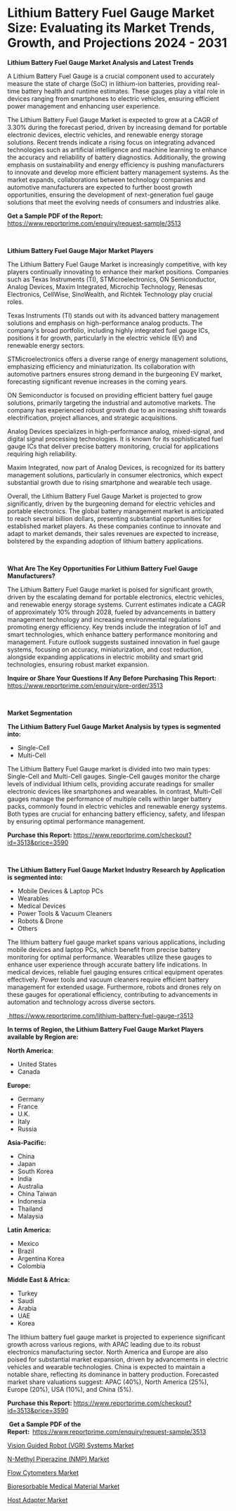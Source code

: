<p><h1>Lithium Battery Fuel Gauge Market Size: Evaluating its Market Trends, Growth, and Projections 2024 - 2031</h1></p><p><strong>Lithium Battery Fuel Gauge Market Analysis and Latest Trends</strong></p>
<p><p>A Lithium Battery Fuel Gauge is a crucial component used to accurately measure the state of charge (SoC) in lithium-ion batteries, providing real-time battery health and runtime estimates. These gauges play a vital role in devices ranging from smartphones to electric vehicles, ensuring efficient power management and enhancing user experience. </p><p>The Lithium Battery Fuel Gauge Market is expected to grow at a CAGR of 3.30% during the forecast period, driven by increasing demand for portable electronic devices, electric vehicles, and renewable energy storage solutions. Recent trends indicate a rising focus on integrating advanced technologies such as artificial intelligence and machine learning to enhance the accuracy and reliability of battery diagnostics. Additionally, the growing emphasis on sustainability and energy efficiency is pushing manufacturers to innovate and develop more efficient battery management systems. As the market expands, collaborations between technology companies and automotive manufacturers are expected to further boost growth opportunities, ensuring the development of next-generation fuel gauge solutions that meet the evolving needs of consumers and industries alike.</p></p>
<p><strong>Get a Sample PDF of the Report:&nbsp;</strong> <a href="https://www.reportprime.com/enquiry/request-sample/3513">https://www.reportprime.com/enquiry/request-sample/3513</a></p>
<p>&nbsp;</p>
<p><strong>Lithium Battery Fuel Gauge Major Market Players</strong></p>
<p><p>The Lithium Battery Fuel Gauge Market is increasingly competitive, with key players continually innovating to enhance their market positions. Companies such as Texas Instruments (TI), STMicroelectronics, ON Semiconductor, Analog Devices, Maxim Integrated, Microchip Technology, Renesas Electronics, CellWise, SinoWealth, and Richtek Technology play crucial roles.</p><p>Texas Instruments (TI) stands out with its advanced battery management solutions and emphasis on high-performance analog products. The company's broad portfolio, including highly integrated fuel gauge ICs, positions it for growth, particularly in the electric vehicle (EV) and renewable energy sectors. </p><p>STMicroelectronics offers a diverse range of energy management solutions, emphasizing efficiency and miniaturization. Its collaboration with automotive partners ensures strong demand in the burgeoning EV market, forecasting significant revenue increases in the coming years.</p><p>ON Semiconductor is focused on providing efficient battery fuel gauge solutions, primarily targeting the industrial and automotive markets. The company has experienced robust growth due to an increasing shift towards electrification, project alliances, and strategic acquisitions.</p><p>Analog Devices specializes in high-performance analog, mixed-signal, and digital signal processing technologies. It is known for its sophisticated fuel gauge ICs that deliver precise battery monitoring, crucial for applications requiring high reliability.</p><p>Maxim Integrated, now part of Analog Devices, is recognized for its battery management solutions, particularly in consumer electronics, which expect substantial growth due to rising smartphone and wearable tech usage.</p><p>Overall, the Lithium Battery Fuel Gauge Market is projected to grow significantly, driven by the burgeoning demand for electric vehicles and portable electronics. The global battery management market is anticipated to reach several billion dollars, presenting substantial opportunities for established market players. As these companies continue to innovate and adapt to market demands, their sales revenues are expected to increase, bolstered by the expanding adoption of lithium battery applications.</p></p>
<p>&nbsp;</p>
<p><strong>What Are The Key Opportunities For Lithium Battery Fuel Gauge Manufacturers?</strong></p>
<p><p>The Lithium Battery Fuel Gauge market is poised for significant growth, driven by the escalating demand for portable electronics, electric vehicles, and renewable energy storage systems. Current estimates indicate a CAGR of approximately 10% through 2028, fueled by advancements in battery management technology and increasing environmental regulations promoting energy efficiency. Key trends include the integration of IoT and smart technologies, which enhance battery performance monitoring and management. Future outlook suggests sustained innovation in fuel gauge systems, focusing on accuracy, miniaturization, and cost reduction, alongside expanding applications in electric mobility and smart grid technologies, ensuring robust market expansion.</p></p>
<p><strong>Inquire or Share Your Questions If Any Before Purchasing This Report:</strong> <a href="https://www.reportprime.com/enquiry/pre-order/3513">https://www.reportprime.com/enquiry/pre-order/3513</a></p>
<p>&nbsp;</p>
<p><strong>Market Segmentation</strong></p>
<p><strong>The Lithium Battery Fuel Gauge Market Analysis by types is segmented into:</strong></p>
<p><ul><li>Single-Cell</li><li>Multi-Cell</li></ul></p>
<p><p>The Lithium Battery Fuel Gauge market is divided into two main types: Single-Cell and Multi-Cell gauges. Single-Cell gauges monitor the charge levels of individual lithium cells, providing accurate readings for smaller electronic devices like smartphones and wearables. In contrast, Multi-Cell gauges manage the performance of multiple cells within larger battery packs, commonly found in electric vehicles and renewable energy systems. Both types are crucial for enhancing battery efficiency, safety, and lifespan by ensuring optimal performance management.</p></p>
<p><strong>Purchase this Report:&nbsp;</strong><a href="https://www.reportprime.com/checkout?id=3513&price=3590">https://www.reportprime.com/checkout?id=3513&price=3590</a></p>
<p>&nbsp;</p>
<p><strong>The Lithium Battery Fuel Gauge Market Industry Research by Application is segmented into:</strong></p>
<p><ul><li>Mobile Devices & Laptop PCs</li><li>Wearables</li><li>Medical Devices</li><li>Power Tools & Vacuum Cleaners</li><li>Robots & Drone</li><li>Others</li></ul></p>
<p><p>The lithium battery fuel gauge market spans various applications, including mobile devices and laptop PCs, which benefit from precise battery monitoring for optimal performance. Wearables utilize these gauges to enhance user experience through accurate battery life indications. In medical devices, reliable fuel gauging ensures critical equipment operates effectively. Power tools and vacuum cleaners require efficient battery management for extended usage. Furthermore, robots and drones rely on these gauges for operational efficiency, contributing to advancements in automation and technology across diverse sectors.</p></p>
<p><a href="https://www.reportprime.com/lithium-battery-fuel-gauge-r3513">&nbsp;https://www.reportprime.com/lithium-battery-fuel-gauge-r3513</a></p>
<p><strong>In terms of Region, the Lithium Battery Fuel Gauge Market Players available by Region are:</strong></p>
<p>
    <p> <strong> North America: </strong>
        <ul>
            <li>United States</li>
            <li>Canada</li>
        </ul>
        </p> 
    <p> <strong> Europe: </strong>
        <ul>
            <li>Germany</li>
            <li>France</li>
            <li>U.K.</li>
            <li>Italy</li>
            <li>Russia</li>
        </ul>
        </p> 
    <p> <strong> Asia-Pacific: </strong>
        <ul>
            <li>China</li>
            <li>Japan</li>
            <li>South Korea</li>
            <li>India</li>
            <li>Australia</li>
            <li>China Taiwan</li>
            <li>Indonesia</li>
            <li>Thailand</li>
            <li>Malaysia</li>
        </ul>
        </p> 
    <p> <strong> Latin America: </strong>
        <ul>
            <li>Mexico</li>
            <li>Brazil</li>
            <li>Argentina Korea</li>
            <li>Colombia</li>
        </ul>
        </p> 
    <p> <strong> Middle East & Africa: </strong>
        <ul>
            <li>Turkey</li>
            <li>Saudi</li>
            <li>Arabia</li>
            <li>UAE</li>
            <li>Korea</li>
        </ul>
    </p>
    </p>
<p><p>The lithium battery fuel gauge market is projected to experience significant growth across various regions, with APAC leading due to its robust electronics manufacturing sector. North America and Europe are also poised for substantial market expansion, driven by advancements in electric vehicles and wearable technologies. China is expected to maintain a notable share, reflecting its dominance in battery production. Forecasted market share valuations suggest: APAC (40%), North America (25%), Europe (20%), USA (10%), and China (5%).</p></p>
<p><strong>Purchase this Report: </strong><a href="https://www.reportprime.com/checkout?id=3513&price=3590">https://www.reportprime.com/checkout?id=3513&price=3590</a></p>
<p>&nbsp;<strong>Get a Sample PDF of the Report:&nbsp;&nbsp;</strong><a href="https://www.reportprime.com/enquiry/request-sample/3513">https://www.reportprime.com/enquiry/request-sample/3513</a></p>
<p><strong></strong></p>
<p><p><a href="https://issuu.com/reportprime-2/docs/vision-guided-robot-vgr-systems-mar_df899d62d8d7ca">Vision Guided Robot (VGR) Systems Market</a></p><p><a href="https://issuu.com/reportprime-2/docs/n-methyl-piperazine-nmp-market-size_6ab993b6592313">N-Methyl Piperazine (NMP) Market</a></p><p><a href="https://www.linkedin.com/pulse/flow-cytometers-market-trends-detailed-study-its-segmentation-doyhe?trackingId=uAeyjEamTg6aAt4vvguZdA%3D%3D">Flow Cytometers Market</a></p><p><a href="https://www.linkedin.com/pulse/global-bioresorbable-medical-material-market-sector2024--jkzie?trackingId=Cwd%2BoxhIRT%2BepoEzonhMZg%3D%3D">Bioresorbable Medical Material Market</a></p><p><a href="https://github.com/olyy49keyt/Market-Research-Report-List-1/blob/main/host-adapter-market.md">Host Adapter Market</a></p></p>